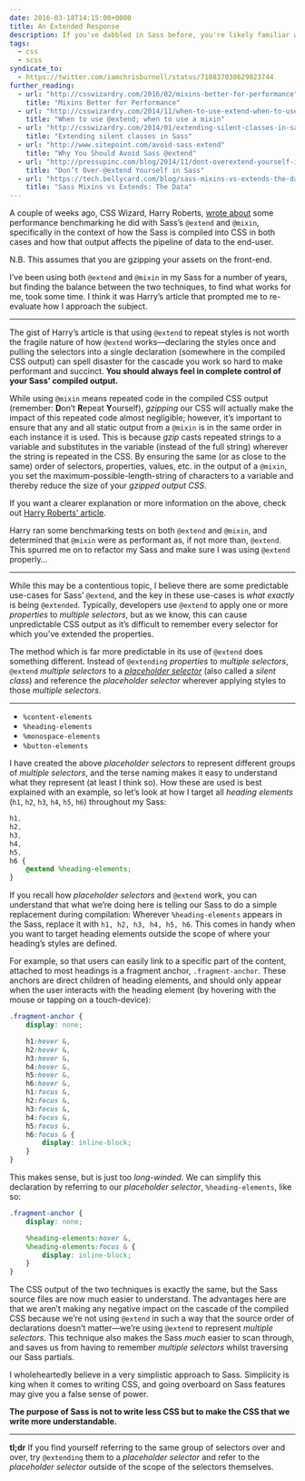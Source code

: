 ```yaml
---
date: 2016-03-18T14:15:00+0000
title: An Extended Response
description: If you've dabbled in Sass before, you're likely familiar with <code>@extend</code> and <code>@mixin</code>, but is there any use-case for <code>@extend</code>? Given the benchmark performance of the two, can we still be confident in the cascade when <code>@extending</code> in Sass?
tags:
  - css
  - scss
syndicate_to:
  - https://twitter.com/iamchrisburnell/status/710837030629023744
further_reading:
  - url: "http://csswizardry.com/2016/02/mixins-better-for-performance"
    title: "Mixins Better for Performance"
  - url: "http://csswizardry.com/2014/11/when-to-use-extend-when-to-use-a-mixin"
    title: "When to use @extend; when to use a mixin"
  - url: "http://csswizardry.com/2014/01/extending-silent-classes-in-sass"
    title: "Extending silent classes in Sass"
  - url: "http://www.sitepoint.com/avoid-sass-extend"
    title: "Why You Should Avoid Sass @extend"
  - url: "http://pressupinc.com/blog/2014/11/dont-overextend-yourself-in-sass"
    title: "Don’t Over-@extend Yourself in Sass"
  - url: "https://tech.bellycard.com/blog/sass-mixins-vs-extends-the-data"
    title: "Sass Mixins vs Extends: The Data"
---
```


A couple of weeks ago, CSS Wizard, Harry Roberts, [wrote about](https://csswizardry.com/2016/02/mixins-better-for-performance/) some performance benchmarking he did with Sass’s `@extend` and `@mixin`, specifically in the context of how the Sass is compiled into CSS in both cases and how that output affects the pipeline of data to the end-user.

<div class="edit">
    <p>N.B. This assumes that you are gzipping your assets on the front-end.</p>
</div>

I’ve been using both `@extend` and `@mixin` in my Sass for a number of years, but finding the balance between the two techniques, to find what works for me, took some time. I think it was Harry’s article that prompted me to re-evaluate how I approach the subject.

--------

The gist of Harry’s article is that using `@extend` to repeat styles is not worth the fragile nature of how `@extend` works—declaring the styles once and pulling the selectors into a single declaration (somewhere in the compiled CSS output) can spell disaster for the cascade you work so hard to make performant and succinct. **You should always feel in complete control of your Sass’ compiled output.**

While using `@mixin` means repeated code in the compiled CSS output (remember: **D**on’t **R**epeat **Y**ourself), *gzipping* our CSS will actually make the impact of this repeated code almost negligible; however, it’s important to ensure that any and all static output from a `@mixin` is in the same order in each instance it is used. This is because *gzip* casts repeated strings to a variable and substitutes in the variable (instead of the full string) wherever the string is repeated in the CSS. By ensuring the same (or as close to the same) order of selectors, properties, values, etc. in the output of a `@mixin`, you set the maximum-possible-length-string of characters to a variable and thereby reduce the size of your *gzipped output CSS*.

<div class="edit">
    <p>If you want a clearer explanation or more information on the above, check out <a rel="external" href="http://csswizardry.com/2016/02/mixins-better-for-performance">Harry Roberts’ article</a>.</p>
</div>

Harry ran some benchmarking tests on both `@extend` and `@mixin`, and determined that `@mixin` were as performant as, if not more than, `@extend`. This spurred me on to refactor my Sass and make sure I was using `@extend` properly…

--------

While this may be a contentious topic, I believe there are some predictable use-cases for Sass’ `@extend`, and the key in these use-cases is *what exactly* is being `@extended`. Typically, developers use `@extend` to apply one or more *properties* to *multiple selectors*, but as we know, this can cause unpredictable CSS output as it’s difficult to remember every selector for which you’ve extended the properties.

The method which is far more predictable in its use of `@extend` does something different. Instead of `@extending` *properties* to *multiple selectors*, `@extend` *multiple selectors* to a *[placeholder selector](http://sass-lang.com/documentation/file.SASS_REFERENCE.html#placeholder_selectors_)* (also called a *silent class*) and reference the *placeholder selector* wherever applying styles to those *multiple selectors*.

--------

- `%content-elements`
- `%heading-elements`
- `%monospace-elements`
- `%button-elements`

I have created the above *placeholder selectors* to represent different groups of *multiple selectors*, and the terse naming makes it easy to understand what they represent (at least I think so). How these are used is best explained with an example, so let’s look at how I target all *heading elements* (`h1`, `h2`, `h3`, `h4`, `h5`, `h6`) throughout my Sass:

```scss
h1,
h2,
h3,
h4,
h5,
h6 {
    @extend %heading-elements;
}
```

If you recall how *placeholder selectors* and `@extend` work, you can understand that what we’re doing here is telling our Sass to do a simple replacement during compilation: Wherever `%heading-elements` appears in the Sass, replace it with `h1, h2, h3, h4, h5, h6`. This comes in handy when you want to target heading elements outside the scope of where your heading’s styles are defined.

For example, so that users can easily link to a specific part of the content, attached to most headings is a fragment anchor, `.fragment-anchor`. These anchors are direct children of heading elements, and should only appear when the user interacts with the heading element (by hovering with the mouse or tapping on a touch-device):

```scss
.fragment-anchor {
    display: none;

    h1:hover &,
    h2:hover &,
    h3:hover &,
    h4:hover &,
    h5:hover &,
    h6:hover &,
    h1:focus &,
    h2:focus &,
    h3:focus &,
    h4:focus &,
    h5:focus &,
    h6:focus & {
        display: inline-block;
    }
}
```

This makes sense, but is just too *long-winded*. We can simplify this declaration by referring to our *placeholder selector*, `%heading-elements`, like so:

```scss
.fragment-anchor {
    display: none;

    %heading-elements:hover &,
    %heading-elements:focus & {
        display: inline-block;
    }
}
```

The CSS output of the two techniques is exactly the same, but the Sass source files are now much easier to understand. The advantages here are that we aren’t making any negative impact on the cascade of the compiled CSS because we’re not using `@extend` in such a way that the source order of declarations doesn’t matter—we’re using `@extend` to represent *multiple selectors*. This technique also makes the Sass *much* easier to scan through, and saves us from having to remember *multiple selectors* whilst traversing our Sass partials.

I wholeheartedly believe in a very simplistic approach to Sass. Simplicity is king when it comes to writing CSS, and going overboard on Sass features may give you a false sense of power.

**The purpose of Sass is not to write less CSS but to make the CSS that we write more understandable.**

--------

**tl;dr** If you find yourself referring to the same group of selectors over and over, try `@extending` them to a *placeholder selector* and refer to the *placeholder selector* outside of the scope of the selectors themselves.
